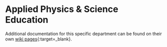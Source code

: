 # Applied Physics & Science Education

Additional documentation for this specific department can be found on their own [wiki pages](http://tps.phys.tue.nl/tpswiki/index.php/Main_Page){:target=_blank}.